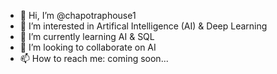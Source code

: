- 👋 Hi, I’m @chapotraphouse1
- 👀 I’m interested in Artifical Intelligence (AI) & Deep Learning
- 🌱 I’m currently learning AI & SQL
- 💞️ I’m looking to collaborate on AI
- 📫 How to reach me: coming soon...

<!---
chapotraphouse1/chapotraphouse1 is a ✨ special ✨ repository because its `README.md` (this file) appears on your GitHub profile.
You can click the Preview link to take a look at your changes.
--->
